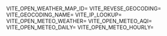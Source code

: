 <!-- example env variables -->
VITE_OPEN_WEATHER_MAP_ID=
VITE_REVESE_GEOCODING=
VITE_GEOCODING_NAME=
VITE_IP_LOOKUP=
VITE_OPEN_METEO_WEATHER=
VITE_OPEN_METEO_AQI=
VITE_OPEN_METEO_DAILY=
VITE_OPEN_METEO_HOURLY=